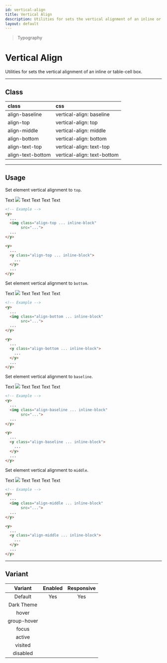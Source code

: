 ```yaml
---
id: vertical-align
title: Vertical Align
description: Utilities for sets the vertical alignment of an inline or table-cell box.
layout: default
---
```


> Typography

# Vertical Align

Utilities for sets the vertical alignment of an inline or table-cell box.

---

## Class

| <span class="px-3 py-1 text-white bg-charcoal-100 rounded-full">class</span> | <span class="px-3 py-1 text-white bg-charcoal-100 rounded-full">css</span> |
|:--|:--|
| align-baseline | vertical-align: baseline |
| align-top | vertical-align: top |
| align-middle | vertical-align: middle |
| align-bottom | vertical-align: bottom |
| align-text-top | vertical-align: text-top |
| align-text-bottom | vertical-align: text-bottom |

---

## Usage

Set element vertical alignment to `top`.

<y class="my-2 mx-auto w-64">
  <y class="h-32 p-6 text-lg bg-gray-300 flex justify-center items-center">
    <y>
      Text
      <img class="px-2 inline-block align-top"
           src="https://picsum.photos/70?=1">
      Text
    </y>
  </y>
</y>

<y class="my-2 mx-auto w-64">
  <y class="h-32 p-6 text-lg bg-gray-300 flex justify-center items-center">
    <y>
      Text
      <span class="px-3 text-5xl inline-block align-top">
        Text
      </span>
      Text
    </y>
  </y>
</y>

```html
<!-- Example -->
<y>
  ...
  <img class="align-top ... inline-block"
       src="...">
  ...
</y>

<y>
  ...
  <y class="align-top ... inline-block">
    ...
  </y>
  ...
</y>
```

Set element vertical alignment to `bottom`.

<y class="my-2 mx-auto w-64">
  <y class="h-32 p-6 text-lg bg-gray-300 flex justify-center items-center">
    <y>
      Text
      <img class="px-2 inline-block align-bottom"
           src="https://picsum.photos/70?=1">
      Text
    </y>
  </y>
</y>

<y class="my-2 mx-auto w-64">
  <y class="h-32 p-6 text-lg bg-gray-300 flex justify-center items-center">
    <y>
      Text
      <span class="text-5xl inline-block align-bottom">
        Text
      </span>
      Text
    </y>
  </y>
</y>

```html
<!-- Example -->
<y>
  ...
  <img class="align-bottom ... inline-block"
       src="...">
  ...
</y>

<y>
  ...
  <y class="align-bottom ... inline-block">
    ...
  </y>
  ...
</y>
```

Set element vertical alignment to `baseline`.

<y class="my-2 mx-auto w-64">
  <y class="h-32 p-6 text-lg bg-gray-300 flex justify-center items-center">
    <y>
      Text
      <img class="px-2 inline-block align-baseline"
           src="https://picsum.photos/70?=1">
      Text
    </y>
  </y>
</y>

<y class="my-2 mx-auto w-64">
  <y class="h-32 p-6 text-lg bg-gray-300 flex justify-center items-center">
    <y>
      Text
      <span class="text-5xl inline-block align-baseline">
        Text
      </span>
      Text
    </y>
  </y>
</y>

```html
<!-- Example -->
<y>
  ...
  <img class="align-baseline ... inline-block"
       src="...">
  ...
</y>

<y>
  ...
  <y class="align-baseline ... inline-block">
    ...
  </y>
  ...
</y>
```

Set element vertical alignment to `middle`.

<y class="my-2 mx-auto w-64">
  <y class="h-32 p-6 text-lg bg-gray-300 flex justify-center items-center">
    <y>
      Text
      <img class="px-2 inline-block align-middle"
           src="https://picsum.photos/70?=1">
      Text
    </y>
  </y>
</y>

<y class="my-2 mx-auto w-64">
  <y class="h-32 p-6 text-lg bg-gray-300 flex justify-center items-center">
    <y>
      Text
      <span class="text-5xl inline-block align-middle">
        Text
      </span>
      Text
    </y>
  </y>
</y>

```html
<!-- Example -->
<y>
  ...
  <img class="align-middle ... inline-block"
       src="...">
  ...
</y>

<y>
  ...
  <y class="align-middle ... inline-block">
    ...
  </y>
  ...
</y>
```

---

## Variant

| <span class="font-semibold underline">Variant</span> | <span class="font-semibold underline">Enabled</span> | <span class="font-semibold underline">Responsive</span> |
|:-:|:-:|:-:|
| Default | Yes | Yes |
| Dark Theme | | |
| hover| | |
| group-hover | | |
| focus | | |
| active | | |
| visited | | |
| disabled | | |